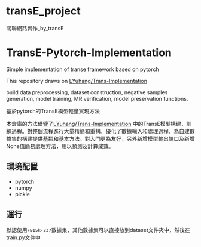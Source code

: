 # transE_project

關聯網路實作_by_transE

# TransE-Pytorch-Implementation
Simple implementation of transe framework based on pytorch

This repository draws on [LYuhang/Trans-Implementation](https://github.com/LYuhang/Trans-Implementation)

build data preprocessing, dataset construction, negative samples generation, model training, MR verification, model preservation functions.

基於pytorch的TransE模型輕量實現方法

本倉庫的方法借鑒了[LYuhang/Trans-Implementation](https://github.com/LYuhang/Trans-Implementation) 中的TransE模型構建，訓練過程。對整個流程進行大量精簡和重構，優化了數據輸入和處理過程，為自建數據集的構建提供基類和基本方法。對入門更為友好，另外新增模型輸出端口及新增None值簡易處理方法，用以預測及計算成效。

## 環境配置

- pytorch
- numpy
- pickle

## 運行

默認使用`FB15k-237`數據集，其他數據集可以直接放到dataset文件夾中，然後在train.py文件中